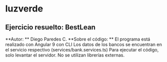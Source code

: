 # luzverde
## Ejercicio resuelto: BestLean
**Autor: ** Diego Paredes C.
**Sobre el código: **
El programa está realizado con Angular 9 con CLI
Los datos de los bancos se encuentran en el servicio respectivo (services/bank.services.ts)
Para ejecutar el código, solo levantar el servidor.
No se utilizan librerías externas.

